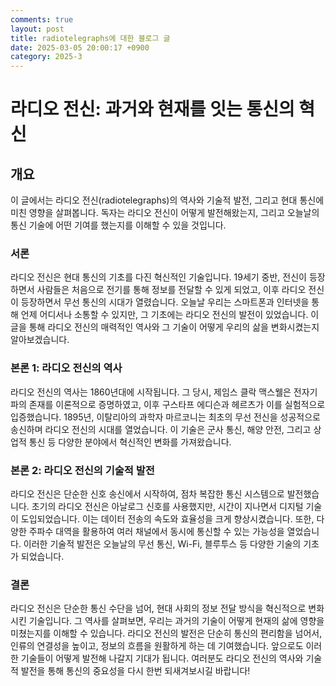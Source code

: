 ```yaml
---
comments: true
layout: post
title: radiotelegraphs에 대한 블로그 글
date: 2025-03-05 20:00:17 +0900
category: 2025-3
---
```


# 라디오 전신: 과거와 현재를 잇는 통신의 혁신

## 개요
이 글에서는 라디오 전신(radiotelegraphs)의 역사와 기술적 발전, 그리고 현대 통신에 미친 영향을 살펴봅니다. 독자는 라디오 전신이 어떻게 발전해왔는지, 그리고 오늘날의 통신 기술에 어떤 기여를 했는지를 이해할 수 있을 것입니다.

### 서론
라디오 전신은 현대 통신의 기초를 다진 혁신적인 기술입니다. 19세기 중반, 전신이 등장하면서 사람들은 처음으로 전기를 통해 정보를 전달할 수 있게 되었고, 이후 라디오 전신이 등장하면서 무선 통신의 시대가 열렸습니다. 오늘날 우리는 스마트폰과 인터넷을 통해 언제 어디서나 소통할 수 있지만, 그 기초에는 라디오 전신의 발전이 있었습니다. 이 글을 통해 라디오 전신의 매력적인 역사와 그 기술이 어떻게 우리의 삶을 변화시켰는지 알아보겠습니다.

### 본론 1: 라디오 전신의 역사
라디오 전신의 역사는 1860년대에 시작됩니다. 그 당시, 제임스 클락 맥스웰은 전자기파의 존재를 이론적으로 증명하였고, 이후 구스타프 에디슨과 헤르츠가 이를 실험적으로 입증했습니다. 1895년, 이탈리아의 과학자 마르코니는 최초의 무선 전신을 성공적으로 송신하며 라디오 전신의 시대를 열었습니다. 이 기술은 군사 통신, 해양 안전, 그리고 상업적 통신 등 다양한 분야에서 혁신적인 변화를 가져왔습니다.

### 본론 2: 라디오 전신의 기술적 발전
라디오 전신은 단순한 신호 송신에서 시작하여, 점차 복잡한 통신 시스템으로 발전했습니다. 초기의 라디오 전신은 아날로그 신호를 사용했지만, 시간이 지나면서 디지털 기술이 도입되었습니다. 이는 데이터 전송의 속도와 효율성을 크게 향상시켰습니다. 또한, 다양한 주파수 대역을 활용하여 여러 채널에서 동시에 통신할 수 있는 가능성을 열었습니다. 이러한 기술적 발전은 오늘날의 무선 통신, Wi-Fi, 블루투스 등 다양한 기술의 기초가 되었습니다.

### 결론
라디오 전신은 단순한 통신 수단을 넘어, 현대 사회의 정보 전달 방식을 혁신적으로 변화시킨 기술입니다. 그 역사를 살펴보면, 우리는 과거의 기술이 어떻게 현재의 삶에 영향을 미쳤는지를 이해할 수 있습니다. 라디오 전신의 발전은 단순히 통신의 편리함을 넘어서, 인류의 연결성을 높이고, 정보의 흐름을 원활하게 하는 데 기여했습니다. 앞으로도 이러한 기술들이 어떻게 발전해 나갈지 기대가 됩니다. 여러분도 라디오 전신의 역사와 기술적 발전을 통해 통신의 중요성을 다시 한번 되새겨보시길 바랍니다!